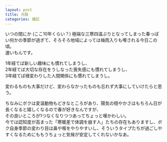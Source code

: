 ```yaml
---
layout: post
title: 光陰
categories: 雑記
---
```


いつの間にか (ここ10年くらい？) 極端な三寒四温ぶりとなってしまった春っぽい何かの季節が過ぎて、そろそろ地域によっては梅雨入りも噂される今日この頃。  
速いもんです。

1年経てば新しい趣味にも慣れてしまうし、  
2年経てば大切な存在をうしなった喪失感にも慣れてしまうし、  
3年経てば様変わりした人間関係にも慣れてしまうし。

変わるものも大事だけど、変わらなかったものも忘れず大事にしていけたらと思う。

ちなみにボクは変温動物もどきなところがあり、陽気の穏やかさはもちろん日が長くなると嬉しくなるので春が好きなんですが、  
その良いところが1つなくなりつつあってちょっと嘆かわしい。  
今では認知度が高まった「寒暖差で体調を崩す人」たちの存在もありますし、ボク自身季節の変わり目は鼻や喉をやりやすいし、そういうタイプたちが過ごしやすくなるためにももうちょっと気候が安定してくれないかなあ。
